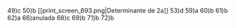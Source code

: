 
49)c
50)b [[print_screen_693.png|Determinante de 2a]]
53)d 
59)a
60)b
61)b
62)a
66)anulada
68)c
69)b
71)b
72)b

